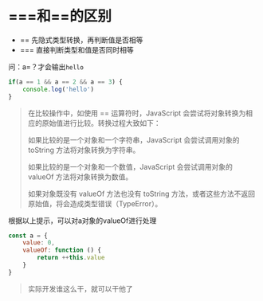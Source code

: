 # ===和==的区别

- == 先隐式类型转换，再判断值是否相等
- === 直接判断类型和值是否同时相等

问：a=？才会输出`hello`
```js
if(a == 1 && a == 2 && a == 3) {
    console.log('hello')
}
```

> 在比较操作中，如使用 == 运算符时，JavaScript 会尝试将对象转换为相应的原始值进行比较。转换过程大致如下：
>
> 如果比较的是一个对象和一个字符串，JavaScript 会尝试调用对象的 toString 方法将对象转换为字符串。
> 
> 如果比较的是一个对象和一个数值，JavaScript 会尝试调用对象的 valueOf 方法将对象转换为数值。
> 
> 如果对象既没有 valueOf 方法也没有 toString 方法，或者这些方法不返回原始值，将会造成类型错误（TypeError）。

根据以上提示，可以对a对象的valueOf进行处理
```js
const a = {
    value: 0,
    valueOf: function () {
        return ++this.value
    }
}
```

> 实际开发谁这么干，就可以干他了